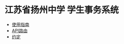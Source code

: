 # 江苏省扬州中学 学生事务系统

- [使用指南](./docs/guide.md)
- [API路由](./docs/router.md)
- [约定](./docs/convention.md)